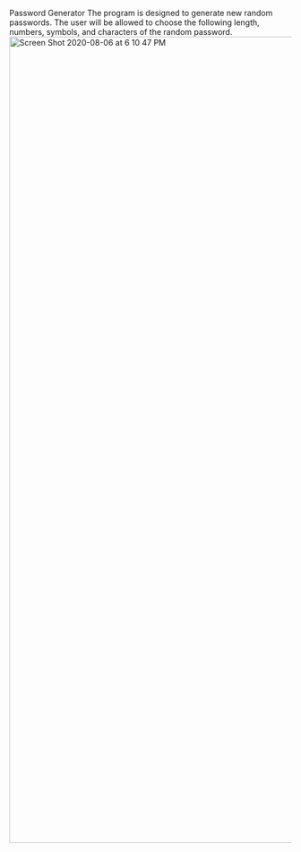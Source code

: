 Password Generator
The program is designed to generate new random passwords. The user will be allowed to choose the following length, numbers, symbols, and characters 
of the random password.
<img width="1440" alt="Screen Shot 2020-08-06 at 6 10 47 PM" src="https://user-images.githubusercontent.com/65985907/89591594-30525580-d810-11ea-864b-823d5533f8cf.png">

